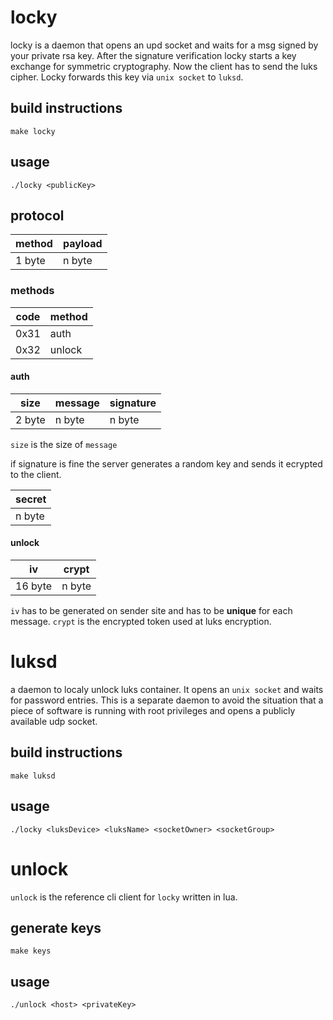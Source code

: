 # locky

locky is a daemon that opens an upd socket and waits for a msg signed by your private rsa key.
After the signature verification locky starts a key exchange for symmetric cryptography.
Now the client has to send the luks cipher. Locky forwards this key via `unix socket` to `luksd`.

## build instructions

    make locky

## usage

    ./locky <publicKey>

## protocol

| method | payload |
| ------ | ------- |
| 1 byte | n byte  |

### methods

| code | method |
| ---- | ------ |
| 0x31 | auth   |
| 0x32 | unlock |

#### auth

| size   | message | signature |
| ------ | ------- | --------- |
| 2 byte | n byte  | n byte    |

`size` is the size of `message`

if signature is fine the server generates a random key and sends it ecrypted to the client.

| secret |
| ------ |
| n byte |

#### unlock

| iv      | crypt  |
| ------- | ------ |
| 16 byte | n byte |

`iv` has to be generated on sender site and has to be **unique** for each message.
`crypt` is the encrypted token used at luks encryption.

# luksd

a daemon to localy unlock luks container. It opens an `unix socket` and waits for password entries.
This is a separate daemon to avoid the situation that a piece of software is running with
root privileges and opens a publicly available udp socket.

## build instructions

    make luksd

## usage

    ./locky <luksDevice> <luksName> <socketOwner> <socketGroup>

# unlock

`unlock` is the reference cli client for `locky` written in lua.

## generate keys

    make keys

## usage

    ./unlock <host> <privateKey>
